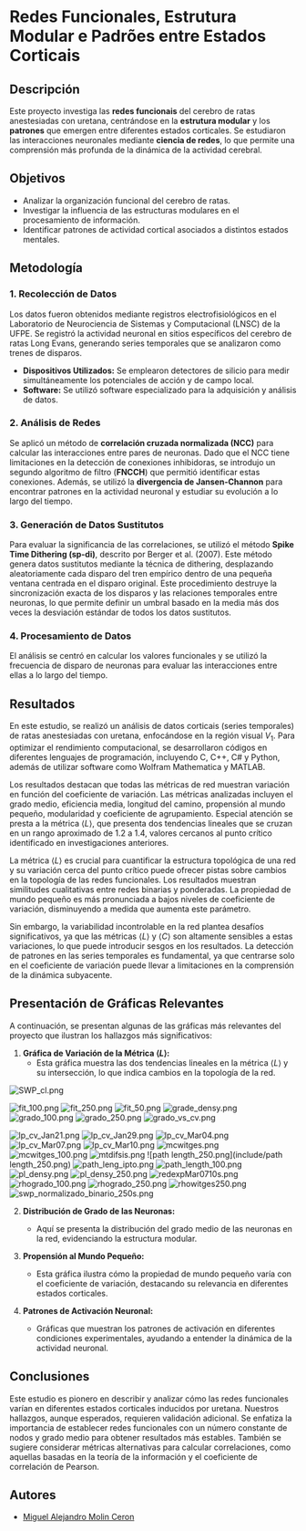# Redes Funcionales, Estrutura Modular e Padrões entre Estados Corticais

## Descripción

Este proyecto investiga las **redes funcionais** del cerebro de ratas anestesiadas con uretana, centrándose en la **estrutura modular** y los **patrones** que emergen entre diferentes estados corticales. Se estudiaron las interacciones neuronales mediante **ciencia de redes**, lo que permite una comprensión más profunda de la dinámica de la actividad cerebral.

## Objetivos

- Analizar la organización funcional del cerebro de ratas.
- Investigar la influencia de las estructuras modulares en el procesamiento de información.
- Identificar patrones de actividad cortical asociados a distintos estados mentales.

## Metodología

### 1. Recolección de Datos

Los datos fueron obtenidos mediante registros electrofisiológicos en el Laboratorio de Neurociencia de Sistemas y Computacional (LNSC) de la UFPE. Se registró la actividad neuronal en sitios específicos del cerebro de ratas Long Evans, generando series temporales que se analizaron como trenes de disparos.

- **Dispositivos Utilizados:** Se emplearon detectores de silicio para medir simultáneamente los potenciales de acción y de campo local.
- **Software:** Se utilizó software especializado para la adquisición y análisis de datos.

### 2. Análisis de Redes

Se aplicó un método de **correlación cruzada normalizada (NCC)** para calcular las interacciones entre pares de neuronas. Dado que el NCC tiene limitaciones en la detección de conexiones inhibidoras, se introdujo un segundo algoritmo de filtro (**FNCCH**) que permitió identificar estas conexiones. Además, se utilizó la **divergencia de Jansen-Channon** para encontrar patrones en la actividad neuronal y estudiar su evolución a lo largo del tiempo.

### 3. Generación de Datos Sustitutos

Para evaluar la significancia de las correlaciones, se utilizó el método **Spike Time Dithering (sp-di)**, descrito por Berger et al. (2007). Este método genera datos sustitutos mediante la técnica de dithering, desplazando aleatoriamente cada disparo del tren empírico dentro de una pequeña ventana centrada en el disparo original. Este procedimiento destruye la sincronización exacta de los disparos y las relaciones temporales entre neuronas, lo que permite definir un umbral basado en la media más dos veces la desviación estándar de todos los datos sustitutos.

### 4. Procesamiento de Datos

El análisis se centró en calcular los valores funcionales y se utilizó la frecuencia de disparo de neuronas para evaluar las interacciones entre ellas a lo largo del tiempo.

## Resultados

En este estudio, se realizó un análisis de datos corticais (series temporales) de ratas anestesiadas con uretana, enfocándose en la región visual $V_1$. Para optimizar el rendimiento computacional, se desarrollaron códigos en diferentes lenguajes de programación, incluyendo C, C++, C# y Python, además de utilizar software como Wolfram Mathematica y MATLAB.

Los resultados destacan que todas las métricas de red muestran variación en función del coeficiente de variación. Las métricas analizadas incluyen el grado medio, eficiencia media, longitud del camino, propensión al mundo pequeño, modularidad y coeficiente de agrupamiento. Especial atención se presta a la métrica $\langle L \rangle$, que presenta dos tendencias lineales que se cruzan en un rango aproximado de 1.2 a 1.4, valores cercanos al punto crítico identificado en investigaciones anteriores.

La métrica $\langle L \rangle$ es crucial para cuantificar la estructura topológica de una red y su variación cerca del punto crítico puede ofrecer pistas sobre cambios en la topología de las redes funcionales. Los resultados muestran similitudes cualitativas entre redes binarias y ponderadas. La propiedad de mundo pequeño es más pronunciada a bajos niveles de coeficiente de variación, disminuyendo a medida que aumenta este parámetro.

Sin embargo, la variabilidad incontrolable en la red plantea desafíos significativos, ya que las métricas $\langle L \rangle$ y $\langle C \rangle$ son altamente sensibles a estas variaciones, lo que puede introducir sesgos en los resultados. La detección de patrones en las series temporales es fundamental, ya que centrarse solo en el coeficiente de variación puede llevar a limitaciones en la comprensión de la dinámica subyacente.

## Presentación de Gráficas Relevantes

A continuación, se presentan algunas de las gráficas más relevantes del proyecto que ilustran los hallazgos más significativos:

1. **Gráfica de Variación de la Métrica $\langle L \rangle$:**
   - Esta gráfica muestra las dos tendencias lineales en la métrica $\langle L \rangle$ y su intersección, lo que indica cambios en la topología de la red.
  


![SWP_cl.png](include/SWP_cl.png)

![fit_100.png](include/fit_100.png)
![fit_250.png](include/fit_250.png)
![fit_50.png](include/fit_50.png)
![grade_densy.png](include/grade_densy.png)
![grado_100.png](include/grado_100.png)
![grado_250.png](include/grado_250.png)
![grado_vs_cv.png](include/grado_vs_cv.png)

![lp_cv_Jan21.png](include/lp_cv_Jan21.png)
![lp_cv_Jan29.png](include/lp_cv_Jan29.png)
![lp_cv_Mar04.png](include/lp_cv_Mar04.png)
![lp_cv_Mar07.png](include/lp_cv_Mar07.png)
![lp_cv_Mar10.png](include/lp_cv_Mar10.png)
![mcwitges.png](include/mcwitges.png)
![mcwitges_100.png](include/mcwitges_100.png)
![mtdifsis.png](include/mtdifsis.png)
![path length_250.png](include/path length_250.png)
![path_leng_ipto.png](include/path_leng_ipto.png)
![path_length_100.png](include/path_length_100.png)
![pl_densy.png](include/pl_densy.png)
![pl_densy_250.png](include/pl_densy_250.png)
![redexpMar0710s.png](include/redexpMar0710s.png)
![rhogrado_100.png](include/rhogrado_100.png)
![rhogrado_250.png](include/rhogrado_250.png)
![rhowitges250.png](include/rhowitges250.png)
![swp_normalizado_binario_250s.png](include/swp_normalizado_binario_250s.png)


2. **Distribución de Grado de las Neuronas:**
   - Aquí se presenta la distribución del grado medio de las neuronas en la red, evidenciando la estructura modular.

3. **Propensión al Mundo Pequeño:**
   - Esta gráfica ilustra cómo la propiedad de mundo pequeño varía con el coeficiente de variación, destacando su relevancia en diferentes estados corticales.

4. **Patrones de Activación Neuronal:**
   - Gráficas que muestran los patrones de activación en diferentes condiciones experimentales, ayudando a entender la dinámica de la actividad neuronal.

## Conclusiones

Este estudio es pionero en describir y analizar cómo las redes funcionales varían en diferentes estados corticales inducidos por uretana. Nuestros hallazgos, aunque esperados, requieren validación adicional. Se enfatiza la importancia de establecer redes funcionales con un número constante de nodos y grado medio para obtener resultados más estables. También se sugiere considerar métricas alternativas para calcular correlaciones, como aquellas basadas en la teoría de la información y el coeficiente de correlación de Pearson.

## Autores

- [Miguel Alejandro Molin Ceron](https://github.com/tu_usuario)
